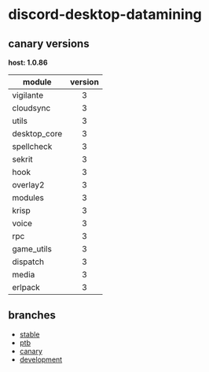 # discord-desktop-datamining

## canary versions

**host: 1.0.86**

| module | version |
| ------ | :-----: |
| vigilante | 3 |
| cloudsync | 3 |
| utils | 3 |
| desktop_core | 3 |
| spellcheck | 3 |
| sekrit | 3 |
| hook | 3 |
| overlay2 | 3 |
| modules | 3 |
| krisp | 3 |
| voice | 3 |
| rpc | 3 |
| game_utils | 3 |
| dispatch | 3 |
| media | 3 |
| erlpack | 3 |

## branches

- [stable](https://github.com/OpenAsar/discord-desktop-datamining/tree/stable)
- [ptb](https://github.com/OpenAsar/discord-desktop-datamining/tree/ptb)
- [canary](https://github.com/OpenAsar/discord-desktop-datamining/tree/canary)
- [development](https://github.com/OpenAsar/discord-desktop-datamining/tree/development)
